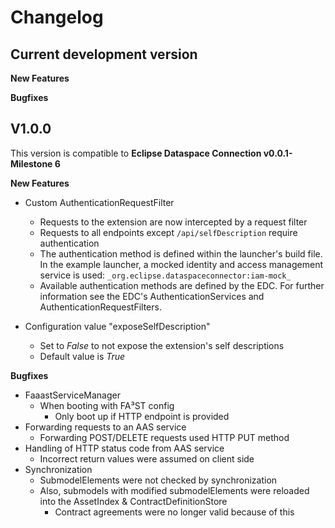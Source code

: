 # Changelog

## Current development version 

**New Features**

**Bugfixes**

## V1.0.0
This version is compatible to **Eclipse Dataspace Connection v0.0.1-Milestone 6**

**New Features**

* Custom AuthenticationRequestFilter
    * Requests to the extension are now intercepted by a request filter
    * Requests to all endpoints except `/api/selfDescription` require authentication
    * The authentication method is defined within the launcher's build file. In the example launcher, a mocked identity and access management service is used: `_org.eclipse.dataspaceconnector:iam-mock_`
    * Available authentication methods are defined by the EDC. For further information see the EDC's AuthenticationServices and AuthenticationRequestFilters.

* Configuration value "exposeSelfDescription"
    * Set to _False_ to not expose the extension's self descriptions
    * Default value is _True_

**Bugfixes**

* FaaastServiceManager
    * When booting with FA³ST config
        * Only boot up if HTTP endpoint is provided
* Forwarding requests to an AAS service
    * Forwarding POST/DELETE requests used HTTP PUT method
* Handling of HTTP status code from AAS service
    * Incorrect return values were assumed on client side
* Synchronization
    * SubmodelElements were not checked by synchronization
    * Also, submodels with modified submodelElements were reloaded into the AssetIndex & ContractDefinitionStore
        * Contract agreements were no longer valid because of this
